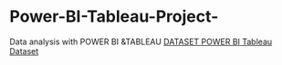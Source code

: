 # Power-BI-Tableau-Project-
Data analysis with POWER BI &amp;TABLEAU 
<a href=https://github.com/protim-design/Power-BI-Tableau-Project-/blob/main/Screenshot%202025-03-09%20092452.png> DATASET POWER BI </a>
<a href=https://github.com/protim-design/Power-BI-Tableau-Project-/blob/main/Screenshot%202025-03-12%20084052.png>
<a href=https://github.com/protim-design/Power-BI-Tableau-Project-/blob/main/Screenshot%202025-03-12%20084231.png> 
<a href=https://github.com/protim-design/Power-BI-Tableau-Project-/blob/main/Screenshot%202025-03-12%20084918.png>Tableau Dataset </a>

